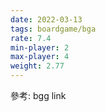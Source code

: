 ```yaml
---
date: 2022-03-13
tags: boardgame/bga
rate: 7.4
min-player: 2
max-player: 4
weight: 2.77
---
```


參考: bgg link